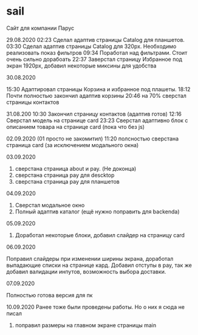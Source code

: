 # sail
Сайт для компании Парус

29.08.2020
02:23  Сделал адаптив страницы Catalog для планшетов.
03:30  Сделал адаптив страницы Catalog для 320px. Необходимо реализовать показ фильтров
09:34  Поработал над фильтрами. Стоит очень сильно дорабоать
22:37  Заверстал страницу Избранное под экран 1920px, добавил некоторые миксины для удобства

30.08.2020

15:30 Адаптировал страницы Корзина и избранное под плашеты.
18:12 Почти полностью закончил адаптив корзины
20:46 на 70% сверстал страницы контактов

31.08.200
10:30 Закончил страницу контактов (адаптив готов)
12:16 Сверстал модель на странице card
23:23 Сверстал адаптивно блок с описанием товара на странице card (пока что без js)

02.09.2020 (01 просто не закомитил)
11:20 полсностью сверстана страница card (за исключением модального окна)

03.09.2020
1) сверстана страница about и pay. (Не доконца)
2) сверстана страница pay для descktop
3) сверстана страница pay для планшетов

04.09.2020
1) Сверстал модальное окно
2) Полный адаптив каталог (ещё нужно поправить для backenda)

05.09.2020
1) Доработал некоторые блоки, добавил слайдер на страницу card

06.09.2020

Поправил слайдеры при изменении ширины экрана, доработал выпадающие списки на странице кард. Добавил отступы в pay, так же добавил валидации инпутов, возможность выбора доставки.

07.09.2020

Полностью готова версия для пк

10.09.2020
Ранее тоже были проведены работы. Но о них я сюда не писал
1) поправил размеры на главном экране страницы main